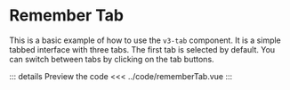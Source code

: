 <script setup>
import rememberTab from "../code/rememberTab.vue"
</script>

# Remember Tab
This is a basic example of how to use the `v3-tab` component. It is a simple tabbed interface with three tabs. The first tab is selected by default. You can switch between tabs by clicking on the tab buttons.


<rememberTab />

::: details Preview the code
<<< ../code/rememberTab.vue
:::